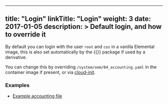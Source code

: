 
---
title: "Login"
linkTitle: "Login"
weight: 3
date: 2017-01-05
description: >
  Default login, and how to override it
---

By default you can login with the user `root` and `cos` in a vanilla Elemental image, this is also set automatically by the {{<package package="system/cloud-config" >}} package if used by a derivative.

You can change this by overriding `/system/oem/04_accounting.yaml` in the container image if present, or via [cloud-init](../../reference/cloud_init/#stagesstage_idstep_nameusers).

### Examples
- [Example accounting file](https://github.com/mudler/c3os/blob/master/files/system/oem/10_accounting.yaml)
